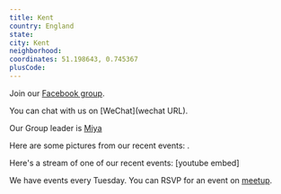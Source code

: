 ```yaml
---
title: Kent
country: England
state: 
city: Kent
neighborhood: 
coordinates: 51.198643, 0.745367
plusCode:
---
```

Join our [Facebook group](https://www.facebook.com/groups/free.code.camp.kent).

You can chat with us on [WeChat](wechat URL).

Our Group leader is [Miya](freecodecamp.org/miya)

Here are some pictures from our recent events:
![]().

Here's a stream of one of our recent events:
[youtube embed]

We have events every Tuesday. You can RSVP for an event on [meetup](meetupurl).
